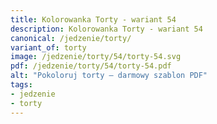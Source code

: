 ```yaml
---
title: Kolorowanka Torty - wariant 54
description: Kolorowanka Torty - wariant 54
canonical: /jedzenie/torty/
variant_of: torty
image: /jedzenie/torty/54/torty-54.svg
pdf: /jedzenie/torty/54/torty-54.pdf
alt: "Pokoloruj torty – darmowy szablon PDF"
tags:
- jedzenie
- torty
---
```


